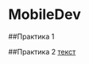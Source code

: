 # MobileDev
##Практика 1

##Практика 2
[текст]([ссылка](https://github.com/EkaterinaBriskova/Lesson2))
